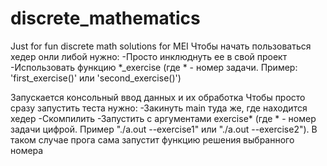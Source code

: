 # discrete_mathematics
Just for fun discrete math solutions for MEI
Чтобы начать пользоваться хедер онли либой нужно:
-Просто инклюднуть ее в свой проект
-Использовать функцию *_exercise (где * - номер задачи. Пример: 'first_exercise()' или 'second_exercise()')

Запускается консольный ввод данных и их обработка
Чтобы просто сразу запустить теста нужно:
-Закинуть main туда же, где находится хедер
-Скомпилить
-Запустить с аргументами exercise* (где * - номер задачи цифрой. Пример "./a.out --exercise1" или "./a.out --exercise2"). В таком случае прога сама запустит функцию решения выбранного номера  